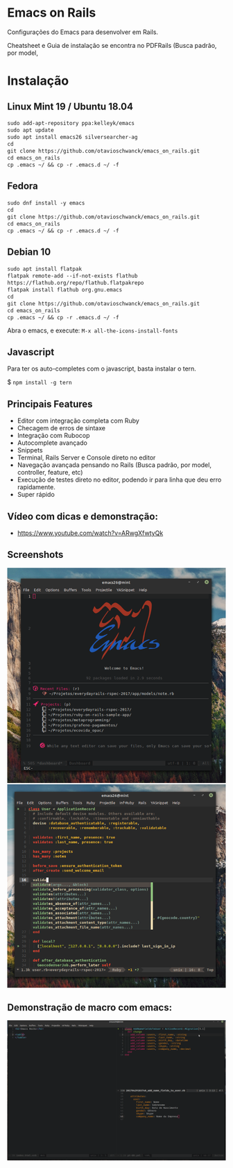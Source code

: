 # Emacs on Rails

Configurações do Emacs para desenvolver em Rails.

Cheatsheet e Guia de instalação se encontra no PDFRails (Busca padrão, por model, 

# Instalação

## Linux Mint 19 / Ubuntu 18.04

```
sudo add-apt-repository ppa:kelleyk/emacs
sudo apt update
sudo apt install emacs26 silversearcher-ag
cd
git clone https://github.com/otavioschwanck/emacs_on_rails.git
cd emacs_on_rails
cp .emacs ~/ && cp -r .emacs.d ~/ -f
```

## Fedora

```
sudo dnf install -y emacs
cd
git clone https://github.com/otavioschwanck/emacs_on_rails.git
cd emacs_on_rails
cp .emacs ~/ && cp -r .emacs.d ~/ -f
```

## Debian 10

```
sudo apt install flatpak
flatpak remote-add --if-not-exists flathub https://flathub.org/repo/flathub.flatpakrepo
flatpak install flathub org.gnu.emacs
cd
git clone https://github.com/otavioschwanck/emacs_on_rails.git
cd emacs_on_rails
cp .emacs ~/ && cp -r .emacs.d ~/ -f
```

Abra o emacs, e execute: `M-x all-the-icons-install-fonts`

## Javascript

Para ter os auto-completes com o javascript, basta instalar o tern.

$ `npm install -g tern`

## Principais Features

- Editor com integração completa com Ruby
- Checagem de erros de sintaxe
- Integração com Rubocop
- Autocomplete avançado
- Snippets
- Terminal, Rails Server e Console direto no editor
- Navegação avançada pensando no Rails (Busca padrão, por model, controller, feature, etc)
- Execução de testes direto no editor, podendo ir para linha que deu erro rapidamente.
- Super rápido

## Vídeo com dicas e demonstração:

- https://www.youtube.com/watch?v=ARwgXfwtyQk

## Screenshots

![screenshot](https://github.com/otavioschwanck/emacs_on_rails/blob/master/dashboard.png?raw=true)
![screenshot2](https://github.com/otavioschwanck/emacs_on_rails/blob/master/auto_complete.png?raw=true)

## Demonstração de macro com emacs:

![demonstration](https://github.com/otavioschwanck/emacs_on_rails/blob/master/macro%20example.gif?raw=true)

